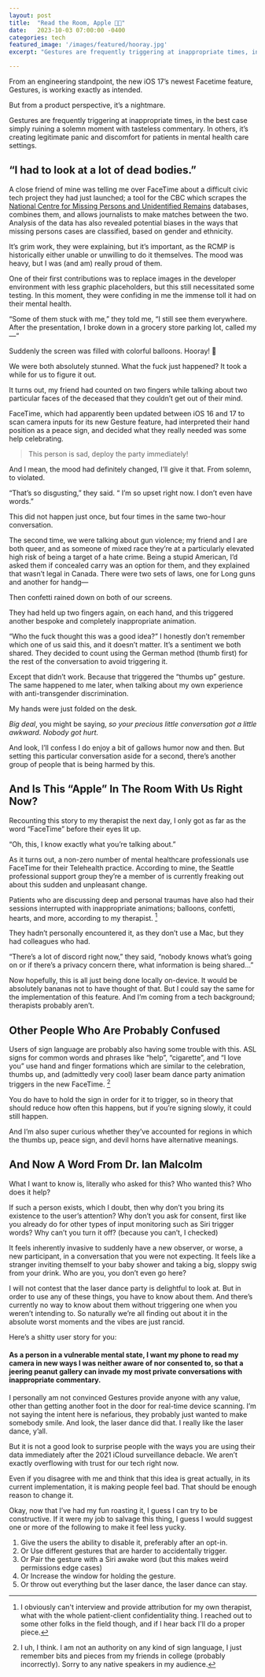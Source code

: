 ```yaml
---
layout: post
title:  "Read the Room, Apple 🎉💀"
date:   2023-10-03 07:00:00 -0400
categories: tech
featured_image: '/images/featured/hooray.jpg'
excerpt: "Gestures are frequently triggering at inappropriate times, in the best case simply ruining a solemn moment with tasteless commentary. In others, it’s creating legitimate panic and discomfort for patients in mental health care settings."

---
```


From an engineering standpoint, the new iOS 17’s newest Facetime feature, Gestures, is working exactly as intended.

But from a product perspective, it’s a nightmare.

Gestures are frequently triggering at inappropriate times, in the best case simply ruining a solemn moment with tasteless commentary. In others, it’s creating legitimate panic and discomfort for patients in mental health care settings.

## “I had to look at a lot of dead bodies.”

A close friend of mine was telling me over FaceTime about a difficult civic tech project they had just launched; a tool for the CBC which scrapes the [National Centre for Missing Persons and Unidentified Remains](https://www.canadasmissing.ca/index-eng.htm) databases, combines them, and allows journalists to make matches between the two. Analysis of the data has also revealed potential biases in the ways that missing persons cases are classified, based on gender and ethnicity.

It’s grim work, they were explaining, but it’s important, as the RCMP is historically either unable or unwilling to do it themselves. The mood was heavy, but I was (and am) really proud of them.

One of their first contributions was to replace images in the developer environment with less graphic placeholders, but this still necessitated some testing. In this moment, they were confiding in me the immense toll it had on their mental health.

“Some of them stuck with me,” they told me, “I still see them everywhere. After the presentation, I broke down in a grocery store parking lot, called my—“

Suddenly the screen was filled with colorful balloons. Hooray! 🎈

We were both absolutely stunned. What the fuck just happened?
It took a while for us to figure it out.

It turns out, my friend had counted on two fingers while talking about two particular faces of the deceased that they couldn’t get out of their mind.

FaceTime, which had apparently been updated between iOS 16 and 17 to scan camera inputs for its new Gesture feature, had interpreted their hand position as a peace sign, and decided what they really needed was some help celebrating.

> This person is sad, deploy the party immediately!

And I mean, the mood had definitely changed, I’ll give it that. From solemn, to violated.

“That’s so disgusting,” they said. “ I’m so upset right now. I don’t even have words.”

This did not happen just once, but four times in the same two-hour conversation.

The second time, we were talking about gun violence; my friend and I are both queer, and as someone of mixed race they’re at a particularly elevated high risk of being a target of a hate crime. Being a stupid American, I’d asked them if concealed carry was an option for them, and they explained that wasn’t legal in Canada. There were two sets of laws, one for Long guns and another for handg—

Then confetti rained down on both of our screens.

They had held up two fingers again, on each hand, and this triggered another bespoke and completely inappropriate animation.

“Who the fuck thought this was a good idea?”
I honestly don’t remember which one of us said this, and it doesn’t matter. It’s a sentiment we both shared. They decided to count using the German method (thumb first) for the rest of the conversation to avoid triggering it.

Except that didn’t work. Because that triggered the “thumbs up” gesture. The same happened to me later, when talking about my own experience with anti-transgender discrimination.

My hands were just folded on the desk.


*Big deal*, you might be saying, *so your precious little conversation got a little awkward. Nobody got hurt.*

And look, I’ll confess I do enjoy a bit of gallows humor now and then. But setting this particular conversation aside for a second, there’s another group of people that is being harmed by this.


## And Is This “Apple” In The Room With Us Right Now?

Recounting this story to my therapist the next day, I only got as far as the word “FaceTime” before their eyes lit up.

“Oh, this, I know exactly what you’re talking about.”

As it turns out, a non-zero number of mental healthcare professionals use FaceTime for their Telehealth practice. According to mine, the Seattle professional support group they’re a member of is currently freaking out about this sudden and unpleasant change.

Patients who are discussing deep and personal traumas have also had their sessions interrupted with inappropriate animations; balloons, confetti, hearts, and more, according to my therapist. [^1]

They hadn’t personally encountered it, as they don’t use a Mac, but they had colleagues who had.

“There’s a lot of discord right now,” they said, “nobody knows what’s going on or if there’s a privacy concern there, what information is being shared…”

Now hopefully, this is all just being done locally on-device. It would be absolutely bananas not to have thought of that. But I could say the same for the implementation of this feature. And I’m coming from a tech background; therapists probably aren’t.


## Other People Who Are Probably Confused

Users of sign language are probably also having some trouble with this. ASL signs for common words and phrases like “help”, “cigarette”, and “I love you” use hand and finger formations which are similar to the celebration, thumbs up, and (admittedly very cool) laser beam dance party animation triggers in the new FaceTime. [^2]

You do have to hold the sign in order for it to trigger, so in theory that should reduce how often this happens, but if you’re signing slowly, it could still happen.


And I’m also super curious whether they’ve accounted for regions in which the thumbs up, peace sign, and devil horns have alternative meanings.



## And Now A Word From Dr. Ian Malcolm

What I want to know is, literally who asked for this?
Who wanted this? Who does it help?

If such a person exists, which I doubt, then why don’t you bring its existence to the user’s attention? Why don’t you ask for consent, first like you already do for other types of input monitoring such as Siri trigger words? Why can’t you turn it off? (because you can’t, I checked)

It feels inherently invasive to suddenly have a new observer, or worse, a new participant, in a conversation that you were not expecting. It feels like a stranger inviting themself to your baby shower and taking a big, sloppy swig from your drink. Who are you, you don’t even go here?

I will not contest that the laser dance party is delightful to look at. But in order to use any of these things, you have to know about them. And there’s currently no way to know about them without triggering one when you weren’t intending to. So naturally we’re all finding out about it in the absolute worst moments and the vibes are just rancid.

Here’s a shitty user story for you:

#### As a person in a vulnerable mental state, I want my phone to read my camera in new ways I was neither aware of nor consented to, so that a jeering peanut gallery can invade my most private conversations with inappropriate commentary.

I personally am not convinced Gestures provide anyone with any value, other than getting another foot in the door for real-time device scanning. I’m not saying the intent here is nefarious, they probably just wanted to make somebody smile. And look, the laser dance did that. I really like the laser dance, y’all.

But it is not a good look to surprise people with the ways you are using their data immediately after the 2021 iCloud surveillance debacle. We aren’t exactly overflowing with trust for our tech right now.

Even if you disagree with me and think that this idea is great actually, in its current implementation, it is making people feel bad. That should be enough reason to change it.


Okay, now that I’ve had my fun roasting it, I guess I can try to be constructive.
If it were my job to salvage this thing, I guess I would suggest one or more of the following to make it feel less yucky.

1. Give the users the ability to disable it, preferably after an opt-in.
2. Or Use different gestures that are harder to accidentally trigger.
3. Or Pair the gesture with a Siri awake word (but this makes weird permissions edge cases)
4. Or Increase the window for holding the gesture.
5. Or throw out everything but the laser dance, the laser dance can stay.

[^1]: I obviously can't interview and provide attribution for my own therapist, what with the whole patient-client confidentiality thing. I reached out to some other folks in the field though, and if I hear back I'll do a proper piece.

[^2]: I uh, I think. I am not an authority on any kind of sign language, I just remember bits and pieces from my friends in college (probably incorrectly). Sorry to any native speakers in my audience.
